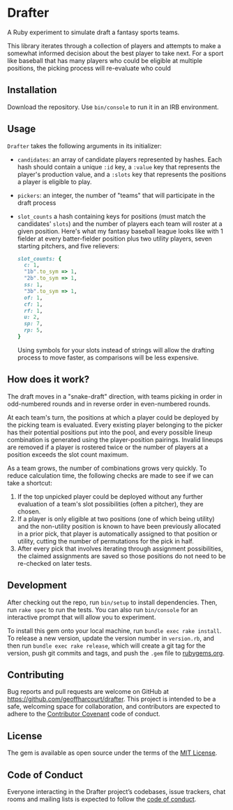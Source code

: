 # Drafter

A Ruby experiment to simulate draft a fantasy sports teams.

This library iterates through a collection of players and attempts to make a
somewhat informed decision about the best player to take next. For a sport like
baseball that has many players who could be eligible at multiple positions, the
picking process will re-evaluate who could

## Installation

Download the repository. Use `bin/console` to run it in an IRB environment.

## Usage

`Drafter` takes the following arguments in its initializer:

- `candidates`: an array of candidate players represented by hashes. Each hash
  should contain a unique `:id` key, a `:value` key that represents the player's
  production value, and a `:slots` key that represents the positions a player is
  eligible to play.
- `pickers`: an integer, the number of "teams" that will participate in the
  draft process
- `slot_counts` a hash containing keys for positions (must match the candidates'
  `slots`) and the number of players each team will roster at a given position.
  Here's what my fantasy baseball league looks like with 1 fielder at every
  batter-fielder position plus two utility players, seven starting pitchers,
  and five relievers:

  ```ruby
  slot_counts: {
    c: 1,
    "1b".to_sym => 1,
    "2b".to_sym => 1,
    ss: 1,
    "3b".to_sym => 1,
    of: 1,
    cf: 1,
    rf: 1,
    u: 2,
    sp: 7,
    rp: 5,
  }
  ```

  Using symbols for your slots instead of strings will allow the drafting
  process to move faster, as comparisons will be less expensive.

## How does it work?

The draft moves in a "snake-draft" direction, with teams picking in order in
odd-numbered rounds and in reverse order in even-numbered rounds.

At each team's turn, the positions at which a player could be deployed by the
picking team is evaluated. Every existing player belonging to the picker has
their potential positions put into the pool, and every possible lineup
combination is generated using the player-position pairings. Invalid lineups are
removed if a player is rostered twice or the number of players at a position
exceeds the slot count maximum.

As a team grows, the number of combinations grows very quickly. To reduce
calculation time, the following checks are made to see if we can take a
shortcut:

1. If the top unpicked player could be deployed without any further evaluation
   of a team's slot possibilities (often a pitcher), they are chosen.
2. If a player is only eligible at two positions (one of which being utility)
   and the non-utility position is known to have been previously allocated in a
   prior pick, that player is automatically assigned to that position or
   utility, cutting the number of permutations for the pick in half.
3. After every pick that involves iterating through assignment possibilities,
   the claimed assignments are saved so those positions do not need to be
   re-checked on later tests.

## Development

After checking out the repo, run `bin/setup` to install dependencies. Then, run `rake spec` to run the tests. You can also run `bin/console` for an interactive prompt that will allow you to experiment.

To install this gem onto your local machine, run `bundle exec rake install`. To release a new version, update the version number in `version.rb`, and then run `bundle exec rake release`, which will create a git tag for the version, push git commits and tags, and push the `.gem` file to [rubygems.org](https://rubygems.org).

## Contributing

Bug reports and pull requests are welcome on GitHub at https://github.com/geoffharcourt/drafter. This project is intended to be a safe, welcoming space for collaboration, and contributors are expected to adhere to the [Contributor Covenant](http://contributor-covenant.org) code of conduct.

## License

The gem is available as open source under the terms of the [MIT License](https://opensource.org/licenses/MIT).

## Code of Conduct

Everyone interacting in the Drafter project’s codebases, issue trackers, chat rooms and mailing lists is expected to follow the [code of conduct](https://github.com/geoffharcourt/drafter/blob/master/CODE_OF_CONDUCT.md).
